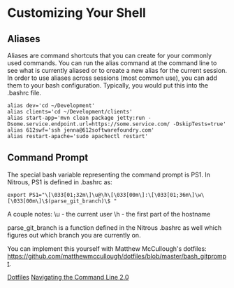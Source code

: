 # Customizing Your Shell

## Aliases

Aliases are command shortcuts that you can create for your commonly used commands. You can run the alias command at the command line to see what is currently aliased or to create a new alias for the current session. In order to use aliases across sessions (most common use), you can add them to your bash configuration. Typically, you would put this into the .bashrc file.

```
alias dev='cd ~/Development'
alias clients='cd ~/Development/clients'
alias start-app='mvn clean package jetty:run -Dsome.service.endpoint.url=https://some.service.com/ -DskipTests=true'
alias 612swf='ssh jenna@612softwarefoundry.com'
alias restart-apache='sudo apachectl restart'
```

## Command Prompt

The special bash variable representing the command prompt is PS1. In Nitrous, PS1 is defined in .bashrc as:

```
export PS1="\[\033[01;32m\]\u@\h\[\033[00m\]:\[\033[01;36m\]\w\[\033[00m\]\$(parse_git_branch)\$ "
```
A couple notes:
\u - the current user
\h - the first part of the hostname

parse_git_branch is a function defined in the Nitrous .bashrc as well which figures out which branch you are currently on.

You can implement this yourself with Matthew McCullough's dotfiles: https://github.com/matthewmccullough/dotfiles/blob/master/bash_gitprompt.

[Dotfiles](14_dotfiles.md)	[Navigating the Command Line 2.0](16_navigate_cli_2.md)
